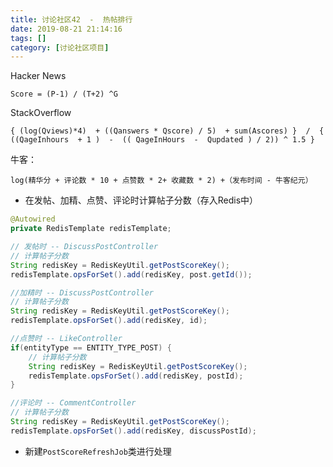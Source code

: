 ```yaml
---
title: 讨论社区42  -  热帖排行
date: 2019-08-21 21:14:16
tags: []
category: [讨论社区项目]
---
```


Hacker News

`Score = (P-1) / (T+2) ^G`

StackOverflow

`{ (log(Qviews)*4)  + ((Qanswers * Qscore) / 5)  + sum(Ascores) }  /  { ((QageInhours  + 1 )  -  (( QageInHours  -  Qupdated ) / 2)) ^ 1.5 }`

牛客：

`log(精华分 + 评论数 * 10 + 点赞数 * 2+ 收藏数 * 2) +（发布时间 - 牛客纪元）`



- 在发帖、加精、点赞、评论时计算帖子分数（存入Redis中）

```java
@Autowired
private RedisTemplate redisTemplate;

// 发帖时 -- DiscussPostController
// 计算帖子分数
String redisKey = RedisKeyUtil.getPostScoreKey();
redisTemplate.opsForSet().add(redisKey, post.getId());

//加精时 -- DiscussPostController
// 计算帖子分数
String redisKey = RedisKeyUtil.getPostScoreKey();
redisTemplate.opsForSet().add(redisKey, id);

//点赞时 -- LikeController
if(entityType == ENTITY_TYPE_POST) {
    // 计算帖子分数
    String redisKey = RedisKeyUtil.getPostScoreKey();
    redisTemplate.opsForSet().add(redisKey, postId);
}

//评论时 -- CommentController
// 计算帖子分数
String redisKey = RedisKeyUtil.getPostScoreKey();
redisTemplate.opsForSet().add(redisKey, discussPostId);
```



- 新建`PostScoreRefreshJob`类进行处理


